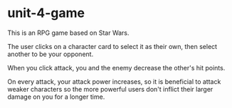# unit-4-game
This is an RPG game based on Star Wars.

The user clicks on a character card to select it as their own, then select another to be your opponent.

When you click attack, you and the enemy decrease the other's hit points.

On every attack, your attack power increases, so it is beneficial to attack weaker characters so the more powerful users don't inflict their larger damage on you for a longer time.